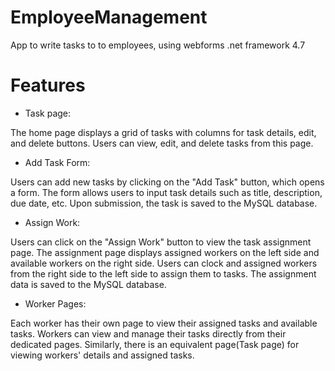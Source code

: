 # EmployeeManagement
App to write tasks to to employees, using webforms .net framework 4.7
# Features
* Task page:

The home page displays a grid of tasks with columns for task details, edit, and delete buttons.
Users can view, edit, and delete tasks from this page.
* Add Task Form:

Users can add new tasks by clicking on the "Add Task" button, which opens a form.
The form allows users to input task details such as title, description, due date, etc.
Upon submission, the task is saved to the MySQL database.
* Assign Work:

Users can click on the "Assign Work" button to view the task assignment page.
The assignment page displays assigned workers on the left side and available workers on the right side.
Users can clock and assigned workers from the right side to the left side to assign them to tasks.
The assignment data is saved to the MySQL database.
* Worker Pages:

Each worker has their own page to view their assigned tasks and available tasks.
Workers can view and manage their tasks directly from their dedicated pages.
Similarly, there is an equivalent page(Task page) for viewing workers' details and assigned tasks.
